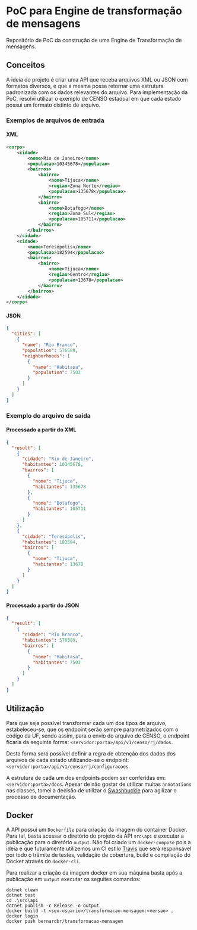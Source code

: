 # PoC para Engine de transformação de mensagens

Repositório de PoC da construção de uma Engine de Transformação de mensagens.

## Conceitos

A ideia do projeto é criar uma API que receba arquivos XML ou JSON com formatos diversos, e que a mesma possa retornar uma estrutura padronizada com os dados relevantes do arquivo. Para implementação da PoC, resolvi utilizar o exemplo de CENSO estadual em que cada estado possui um formato distinto de arquivo.

### Exemplos de arquivos de entrada

#### XML

```xml
<corpo>
    <cidade>
        <nome>Rio de Janeiro</nome>
        <populacao>10345678</populacao>
        <bairros>
            <bairro>
                <nome>Tijuca</nome>
                <regiao>Zona Norte</regiao>
                <populacao>135678</populacao>
            </bairro>
            <bairro>
                <nome>Botafogo</nome>
                <regiao>Zona Sul</regiao>
                <populacao>105711</populacao>
            </bairro>
        </bairros>
    </cidade>
    <cidade>
        <nome>Teresópolis</nome>
        <populacao>182594</populacao>
        <bairros>
            <bairro>
                <nome>Tijuca</nome>
                <regiao>Centro</regiao>
                <populacao>13678</populacao>
            </bairro>
        </bairros>
    </cidade>
</corpo>
```

#### JSON

```json
{
  "cities": [
    {
      "name": "Rio Branco",
      "population": 576589,
      "neighborhoods": [
        {
          "name": "Habitasa",
          "population": 7503
        }
      ]
    }
  ]
}
```

### Exemplo do arquivo de saída

#### Processado a partir do XML

```json
{
  "result": [
    {
      "cidade": "Rio de Janeiro",
      "habitantes": 10345678,
      "bairros": [
        {
          "nome": "Tijuca",
          "habitantes": 135678
        },
        {
          "nome": "Botafogo",
          "habitantes": 105711
        }
      ]
    },
    {
      "cidade": "Teresópolis",
      "habitantes": 182594,
      "bairros": [
        {
          "nome": "Tijuca",
          "habitantes": 13678
        }
      ]
    }
  ]
}
```

#### Processado a partir do JSON

```json
{
  "result": [
    {
      "cidade": "Rio Branco",
      "habitantes": 576589,
      "bairros": [
        {
          "nome": "Habitasa",
          "habitantes": 7503
        }
      ]
    }
  ]
}
```

## Utilização

Para que seja possível transformar cada um dos tipos de arquivo, estabeleceu-se, que os endpoint serão sempre parametrizados com o código da UF, sendo assim, para o envio do arquivo de CENSO, o endpoint ficaria da seguinte forma: `<servidor:porta>/api/v1/censo/rj/dados`.

Desta forma será possível definir a regra de obtenção dos dados dos arquivos de cada estado utilizando-se o endpoint: `<servidor:porta>/api/v1/censo/rj/configuracoes`.

A estrutura de cada um dos endpoints podem ser conferidas em: `<servidor:porta>/docs`. Apesar de não gostar de utilizar muitas `annotations` nas classes, tomei a decisão de utilizar o [Swashbuckle](https://github.com/domaindrivendev/Swashbuckle) para agilizar o processo de documentação.

## Docker

A API possui um `Dockerfile` para criação da imagem do container Docker. Para tal, basta acessar o diretório do projeto da API `src\api` e executar a publicação para o diretório `output`. Não foi criado um `docker-compose` pois a ideia é que futuramente utilizemos um CI estilo [Travis](https://travis-ci.org/) que será responsável por todo o trâmite de testes, validação de cobertura, build e compilação do Docker através do `docker-cli`.

Para realizar a criação da imagem docker em sua máquina basta após a publicação em `output` executar os seguites comandos:

```shell
dotnet clean
dotnet test
cd .\src\api
dotnet publish -c Release -o output
docker build -t <seu-usuario>/transformacao-mensagem:<versao> .
docker login
docker push bernardbr/transformacao-mensagem
```

